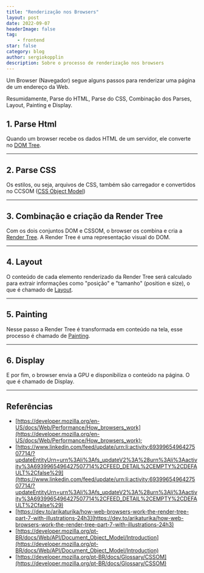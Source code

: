 ```yaml
---
title: "Renderização nos Browsers"
layout: post
date: 2022-09-07
headerImage: false
tag:
    - frontend
star: false
category: blog
author: sergiokopplin
description: Sobre o processo de renderização nos browsers
---
```


Um Browser (Navegador) segue alguns passos para renderizar uma página de um endereço da Web. 

Resumidamente, Parse do HTML, Parse do CSS, Combinação dos Parses, Layout, Painting e Display.

## 1. Parse Html

Quando um browser recebe os dados HTML de um servidor, ele converte no [DOM Tree](https://developer.mozilla.org/pt-BR/docs/Web/API/Document_Object_Model/Introduction).

---

## 2. Parse CSS

Os estilos, ou seja, arquivos de CSS, também são carregador e convertidos no CCSOM ([CSS Object Model](https://developer.mozilla.org/pt-BR/docs/Glossary/CSSOM))

---

## 3. Combinação e criação da Render Tree

Com os dois conjuntos DOM e CSSOM, o browser os combina e cria a [Render Tree](https://developer.mozilla.org/en-US/docs/Web/Performance/How_browsers_work#render). A Render Tree é uma representação visual do DOM.

---

## 4. Layout

O conteúdo de cada elemento renderizado da Render Tree será calculado para extrair informações como "posição" e "tamanho" (position e size), o que é chamado de [Layout](https://developer.mozilla.org/en-US/docs/Web/Performance/How_browsers_work#layout).

---

## 5. Painting

Nesse passo a Render Tree é transformada em conteúdo na tela, esse processo é chamado de [Painting](https://developer.mozilla.org/en-US/docs/Web/Performance/How_browsers_work#paint).

---

## 6. Display

E por fim, o browser envia a GPU e disponibiliza o conteúdo na página. O que é chamado de Display.

---

## Referências

- [https://developer.mozilla.org/en-US/docs/Web/Performance/How_browsers_work](https://developer.mozilla.org/en-US/docs/Web/Performance/How_browsers_work);
- [https://www.linkedin.com/feed/update/urn:li:activity:6939965496427507714/?updateEntityUrn=urn%3Ali%3Afs_updateV2%3A%28urn%3Ali%3Aactivity%3A6939965496427507714%2CFEED_DETAIL%2CEMPTY%2CDEFAULT%2Cfalse%29](https://www.linkedin.com/feed/update/urn:li:activity:6939965496427507714/?updateEntityUrn=urn%3Ali%3Afs_updateV2%3A%28urn%3Ali%3Aactivity%3A6939965496427507714%2CFEED_DETAIL%2CEMPTY%2CDEFAULT%2Cfalse%29)
- [https://dev.to/arikaturika/how-web-browsers-work-the-render-tree-part-7-with-illustrations-24h3](https://dev.to/arikaturika/how-web-browsers-work-the-render-tree-part-7-with-illustrations-24h3)
- [https://developer.mozilla.org/pt-BR/docs/Web/API/Document_Object_Model/Introduction](https://developer.mozilla.org/pt-BR/docs/Web/API/Document_Object_Model/Introduction)
- [https://developer.mozilla.org/pt-BR/docs/Glossary/CSSOM](https://developer.mozilla.org/pt-BR/docs/Glossary/CSSOM)
